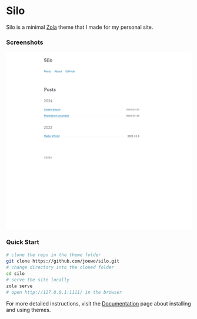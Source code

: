 # Silo

Silo is a minimal [Zola](https://www.getzola.org/) theme that I made for my personal site.

### Screenshots

<img alt="Website Screenshot" src="screenshot.png" width="720px" />

### Quick Start

```bash
# clone the repo in the theme folder
git clone https://github.com/joewe/silo.git
# change directory into the cloned folder
cd silo
# serve the site locally
zola serve
# open http://127.0.0.1:1111/ in the browser
```

For more detailed instructions, visit the [Documentation](https://www.getzola.org/documentation/themes/installing-and-using-themes/) page about installing and using themes.